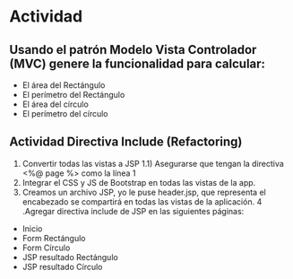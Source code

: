 # Actividad
## Usando el patrón Modelo Vista Controlador (MVC) genere la funcionalidad para calcular:

- El área del Rectángulo
- El perímetro del Rectángulo
- El área del círculo
- El perímetro del círculo

## Actividad Directiva Include (Refactoring)

1. Convertir todas las vistas a JSP 1.1) Asegurarse que tengan la directiva <%@ page %> como la línea 1
2. Integrar el CSS y JS de Bootstrap en todas las vistas de la app.
3. Creamos un archivo JSP, yo le puse header.jsp, que representa el encabezado se compartirá en todas las vistas de la aplicación.
4 .Agregar directiva include de JSP en las siguientes páginas:
- Inicio
- Form Rectángulo
- Form Círculo
- JSP resultado Rectángulo
- JSP resultado Círculo